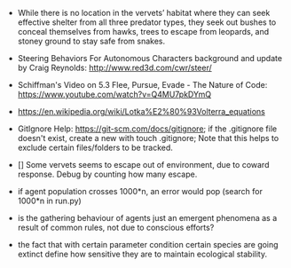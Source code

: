 * While there is no location in the vervets’ habitat where they can seek effective shelter from all three predator types, they seek out bushes to conceal themselves from hawks, trees to escape from leopards, and stoney ground to stay safe from snakes.
* Steering Behaviors For Autonomous Characters background and update by Craig Reynolds: http://www.red3d.com/cwr/steer/
* Schiffman's Video on 5.3 Flee, Pursue, Evade - The Nature of Code: https://www.youtube.com/watch?v=Q4MU7pkDYmQ
* https://en.wikipedia.org/wiki/Lotka%E2%80%93Volterra_equations

* GitIgnore Help: https://git-scm.com/docs/gitignore; if the .gitignore file doesn't exist, create a new with touch .gitignore; Note that this helps to exclude certain files/folders to be tracked.

* [] Some vervets seems to escape out of environment, due to coward response. Debug by counting how many escape.

* if agent population crosses 1000*n, an error would pop (search for 1000\*n in run.py)
* is the gathering behaviour of agents just an emergent phenomena as a result of common rules, not due to conscious efforts?
* the fact that with certain parameter condition certain species are going extinct define how sensitive they are to maintain ecological stability.